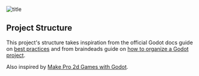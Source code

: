 ![title](https://i.imgur.com/Mysr7wF.png "Logo Title Text")

## Project Structure
This project's structure takes inspiration from the official Godot docs guide on [best practices](https://docs.godotengine.org/en/3.1/getting_started/workflow/best_practices/index.html) and from braindeads guide on [how to organize a Godot project](https://www.braindead.bzh/entry/creating-a-game-with-godot-engine-ep-2-project-organization).

Also inspired by [Make Pro 2d Games with Godot](https://github.com/GDquest/make-pro-2d-games-with-godot).
